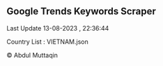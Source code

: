 

## Google Trends Keywords Scraper 
 
Last Update 13-08-2023 , 22:36:44

Country List :
VIETNAM.json



© Abdul Muttaqin 
